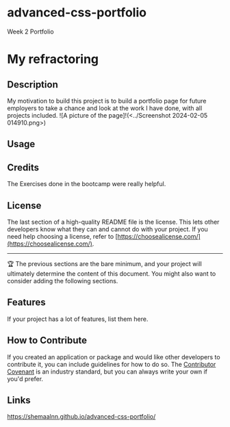 # advanced-css-portfolio
Week 2 Portfolio
# My refractoring 

## Description
My motivation to build this project is to build a portfolio page for future employers to take a chance and look at the work I have done, with all projects included. 
![A picture of the page]!(<../Screenshot 2024-02-05 014910.png>)

## Usage



## Credits

The Exercises done in the bootcamp were really helpful.

## License

The last section of a high-quality README file is the license. This lets other developers know what they can and cannot do with your project. If you need help choosing a license, refer to [https://choosealicense.com/](https://choosealicense.com/).

---

🏆 The previous sections are the bare minimum, and your project will ultimately determine the content of this document. You might also want to consider adding the following sections.

## Features

If your project has a lot of features, list them here.

## How to Contribute

If you created an application or package and would like other developers to contribute it, you can include guidelines for how to do so. The [Contributor Covenant](https://www.contributor-covenant.org/) is an industry standard, but you can always write your own if you'd prefer.

## Links 

https://shemaalnn.github.io/advanced-css-portfolio/ 